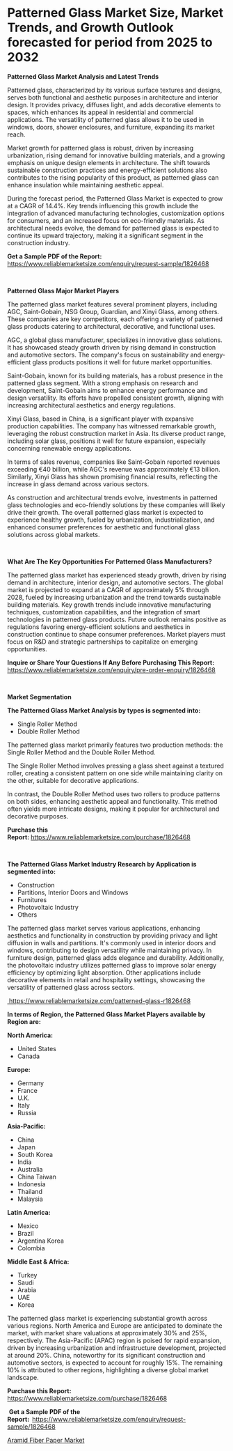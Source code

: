 <p><h1>Patterned Glass Market Size, Market Trends, and Growth Outlook forecasted for period from 2025 to 2032</h1></p><p><strong>Patterned Glass Market Analysis and Latest Trends</strong></p>
<p><p>Patterned glass, characterized by its various surface textures and designs, serves both functional and aesthetic purposes in architecture and interior design. It provides privacy, diffuses light, and adds decorative elements to spaces, which enhances its appeal in residential and commercial applications. The versatility of patterned glass allows it to be used in windows, doors, shower enclosures, and furniture, expanding its market reach.</p><p>Market growth for patterned glass is robust, driven by increasing urbanization, rising demand for innovative building materials, and a growing emphasis on unique design elements in architecture. The shift towards sustainable construction practices and energy-efficient solutions also contributes to the rising popularity of this product, as patterned glass can enhance insulation while maintaining aesthetic appeal. </p><p>During the forecast period, the Patterned Glass Market is expected to grow at a CAGR of 14.4%. Key trends influencing this growth include the integration of advanced manufacturing technologies, customization options for consumers, and an increased focus on eco-friendly materials. As architectural needs evolve, the demand for patterned glass is expected to continue its upward trajectory, making it a significant segment in the construction industry.</p></p>
<p><strong>Get a Sample PDF of the Report:&nbsp;</strong> <a href="https://www.reliablemarketsize.com/enquiry/request-sample/1826468?utm_campaign=3205&utm_medium=2&utm_source=Github&utm_content=ia&utm_term=01042025&utm_id=patterned-glass">https://www.reliablemarketsize.com/enquiry/request-sample/1826468</a></p>
<p>&nbsp;</p>
<p><strong>Patterned Glass Major Market Players</strong></p>
<p><p>The patterned glass market features several prominent players, including AGC, Saint-Gobain, NSG Group, Guardian, and Xinyi Glass, among others. These companies are key competitors, each offering a variety of patterned glass products catering to architectural, decorative, and functional uses. </p><p>AGC, a global glass manufacturer, specializes in innovative glass solutions. It has showcased steady growth driven by rising demand in construction and automotive sectors. The company's focus on sustainability and energy-efficient glass products positions it well for future market opportunities.</p><p>Saint-Gobain, known for its building materials, has a robust presence in the patterned glass segment. With a strong emphasis on research and development, Saint-Gobain aims to enhance energy performance and design versatility. Its efforts have propelled consistent growth, aligning with increasing architectural aesthetics and energy regulations.</p><p>Xinyi Glass, based in China, is a significant player with expansive production capabilities. The company has witnessed remarkable growth, leveraging the robust construction market in Asia. Its diverse product range, including solar glass, positions it well for future expansion, especially concerning renewable energy applications.</p><p>In terms of sales revenue, companies like Saint-Gobain reported revenues exceeding €40 billion, while AGC's revenue was approximately €13 billion. Similarly, Xinyi Glass has shown promising financial results, reflecting the increase in glass demand across various sectors.</p><p>As construction and architectural trends evolve, investments in patterned glass technologies and eco-friendly solutions by these companies will likely drive their growth. The overall patterned glass market is expected to experience healthy growth, fueled by urbanization, industrialization, and enhanced consumer preferences for aesthetic and functional glass solutions across global markets.</p></p>
<p>&nbsp;</p>
<p><strong>What Are The Key Opportunities For Patterned Glass Manufacturers?</strong></p>
<p><p>The patterned glass market has experienced steady growth, driven by rising demand in architecture, interior design, and automotive sectors. The global market is projected to expand at a CAGR of approximately 5% through 2028, fueled by increasing urbanization and the trend towards sustainable building materials. Key growth trends include innovative manufacturing techniques, customization capabilities, and the integration of smart technologies in patterned glass products. Future outlook remains positive as regulations favoring energy-efficient solutions and aesthetics in construction continue to shape consumer preferences. Market players must focus on R&D and strategic partnerships to capitalize on emerging opportunities.</p></p>
<p><strong>Inquire or Share Your Questions If Any Before Purchasing This Report:</strong> <a href="https://www.reliablemarketsize.com/enquiry/pre-order-enquiry/1826468?utm_campaign=3205&utm_medium=2&utm_source=Github&utm_content=ia&utm_term=01042025&utm_id=patterned-glass">https://www.reliablemarketsize.com/enquiry/pre-order-enquiry/1826468</a></p>
<p>&nbsp;</p>
<p><strong>Market Segmentation</strong></p>
<p><strong>The Patterned Glass Market Analysis by types is segmented into:</strong></p>
<p><ul><li>Single Roller Method</li><li>Double Roller Method</li></ul></p>
<p><p>The patterned glass market primarily features two production methods: the Single Roller Method and the Double Roller Method. </p><p>The Single Roller Method involves pressing a glass sheet against a textured roller, creating a consistent pattern on one side while maintaining clarity on the other, suitable for decorative applications. </p><p>In contrast, the Double Roller Method uses two rollers to produce patterns on both sides, enhancing aesthetic appeal and functionality. This method often yields more intricate designs, making it popular for architectural and decorative purposes.</p></p>
<p><strong>Purchase this Report:&nbsp;</strong><a href="https://www.reliablemarketsize.com/purchase/1826468?utm_campaign=3205&utm_medium=2&utm_source=Github&utm_content=ia&utm_term=01042025&utm_id=patterned-glass">https://www.reliablemarketsize.com/purchase/1826468</a></p>
<p>&nbsp;</p>
<p><strong>The Patterned Glass Market Industry Research by Application is segmented into:</strong></p>
<p><ul><li>Construction</li><li>Partitions, Interior Doors and Windows</li><li>Furnitures</li><li>Photovoltaic Industry</li><li>Others</li></ul></p>
<p><p>The patterned glass market serves various applications, enhancing aesthetics and functionality in construction by providing privacy and light diffusion in walls and partitions. It's commonly used in interior doors and windows, contributing to design versatility while maintaining privacy. In furniture design, patterned glass adds elegance and durability. Additionally, the photovoltaic industry utilizes patterned glass to improve solar energy efficiency by optimizing light absorption. Other applications include decorative elements in retail and hospitality settings, showcasing the versatility of patterned glass across sectors.</p></p>
<p><a href="https://www.reliablemarketsize.com/patterned-glass-r1826468?utm_campaign=3205&utm_medium=2&utm_source=Github&utm_content=ia&utm_term=01042025&utm_id=patterned-glass">&nbsp;https://www.reliablemarketsize.com/patterned-glass-r1826468</a></p>
<p><strong>In terms of Region, the Patterned Glass Market Players available by Region are:</strong></p>
<p>
    <p> <strong> North America: </strong>
        <ul>
            <li>United States</li>
            <li>Canada</li>
        </ul>
        </p> 
    <p> <strong> Europe: </strong>
        <ul>
            <li>Germany</li>
            <li>France</li>
            <li>U.K.</li>
            <li>Italy</li>
            <li>Russia</li>
        </ul>
        </p> 
    <p> <strong> Asia-Pacific: </strong>
        <ul>
            <li>China</li>
            <li>Japan</li>
            <li>South Korea</li>
            <li>India</li>
            <li>Australia</li>
            <li>China Taiwan</li>
            <li>Indonesia</li>
            <li>Thailand</li>
            <li>Malaysia</li>
        </ul>
        </p> 
    <p> <strong> Latin America: </strong>
        <ul>
            <li>Mexico</li>
            <li>Brazil</li>
            <li>Argentina Korea</li>
            <li>Colombia</li>
        </ul>
        </p> 
    <p> <strong> Middle East & Africa: </strong>
        <ul>
            <li>Turkey</li>
            <li>Saudi</li>
            <li>Arabia</li>
            <li>UAE</li>
            <li>Korea</li>
        </ul>
    </p>
    </p>
<p><p>The patterned glass market is experiencing substantial growth across various regions. North America and Europe are anticipated to dominate the market, with market share valuations at approximately 30% and 25%, respectively. The Asia-Pacific (APAC) region is poised for rapid expansion, driven by increasing urbanization and infrastructure development, projected at around 20%. China, noteworthy for its significant construction and automotive sectors, is expected to account for roughly 15%. The remaining 10% is attributed to other regions, highlighting a diverse global market landscape.</p></p>
<p><strong>Purchase this Report: </strong><a href="https://www.reliablemarketsize.com/purchase/1826468?utm_campaign=3205&utm_medium=2&utm_source=Github&utm_content=ia&utm_term=01042025&utm_id=patterned-glass">https://www.reliablemarketsize.com/purchase/1826468</a></p>
<p>&nbsp;<strong>Get a Sample PDF of the Report:&nbsp;&nbsp;</strong><a href="https://www.reliablemarketsize.com/enquiry/request-sample/1826468?utm_campaign=3205&utm_medium=2&utm_source=Github&utm_content=ia&utm_term=01042025&utm_id=patterned-glass">https://www.reliablemarketsize.com/enquiry/request-sample/1826468</a></p>
<p><strong></strong></p>
<p><p><a href="https://github.com/shrebasokib/Market-Research-Report-List-1/blob/main/aramid-fiber-paper-market.md?utm_campaign=3205&utm_medium=2&utm_source=Github&utm_content=ia&utm_term=01042025&utm_id=patterned-glass">Aramid Fiber Paper Market</a></p></p>